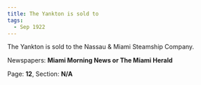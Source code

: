 ```yaml
---  
title: The Yankton is sold to  
tags:  
  - Sep 1922  
---  
```

  
The Yankton is sold to the Nassau & Miami Steamship Company.  
  
Newspapers: **Miami Morning News or The Miami Herald**  
  
Page: **12**, Section: **N/A** 
